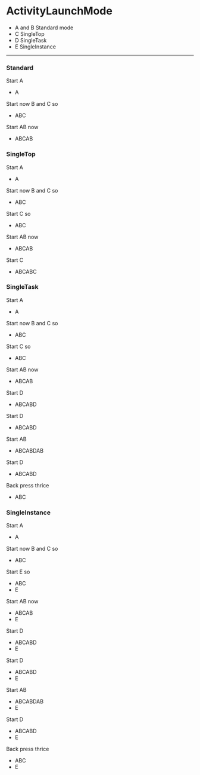 # ActivityLaunchMode
* A and B Standard mode
* C SingleTop
* D SingleTask
* E SingleInstance
---------------------
### Standard
Start A
- A

Start now B and C so
- ABC

Start AB now
- ABCAB

### SingleTop
Start A
- A

Start now B and C so
- ABC

Start  C so
- ABC

Start AB now
- ABCAB

Start C
- ABCABC

### SingleTask
Start A
- A

Start now B and C so
- ABC

Start  C so
- ABC

Start AB now
- ABCAB

Start D
- ABCABD

Start D
- ABCABD

Start AB
- ABCABDAB

Start D
- ABCABD

Back press thrice
- ABC

### SingleInstance
Start A
- A

Start now B and C so
- ABC

Start  E so
- ABC
- E

Start AB now
- ABCAB
- E

Start D
- ABCABD
- E

Start D
- ABCABD
- E

Start AB
- ABCABDAB
- E

Start D
- ABCABD
- E

Back press thrice
- ABC
- E



